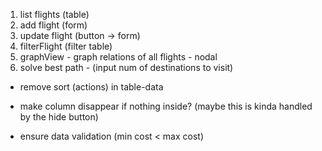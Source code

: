 1. list flights (table)
4. add flight (form)
2. update flight (button -> form)
3. filterFlight (filter table)
5. graphView - graph relations of all flights - nodal
6. solve best path - (input num of destinations to visit)

- remove sort (actions) in table-data
- make column disappear if nothing inside? (maybe this is kinda handled by the hide button)

- ensure data validation (min cost < max cost)